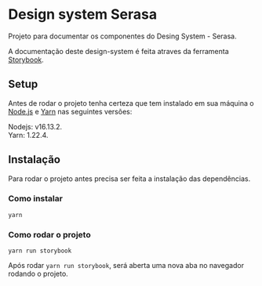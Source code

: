 # Design system Serasa

Projeto para documentar os componentes do Desing System - Serasa.

A documentação deste design-system é feita atraves da ferramenta [Storybook](https://storybook.js.org/).

## Setup

Antes de rodar o projeto tenha certeza que tem instalado em sua máquina o [Node.js](https://nodejs.org/en/) e [Yarn](https://yarnpkg.com/) nas seguintes versões:

Nodejs: v16.13.2.  
Yarn: 1.22.4.

## Instalação

Para rodar o projeto antes precisa ser feita a instalação das dependências.
### Como instalar

`yarn`

### Como rodar o projeto

`yarn run storybook`

Após rodar `yarn run storybook`, será aberta uma nova aba no navegador rodando o projeto.
